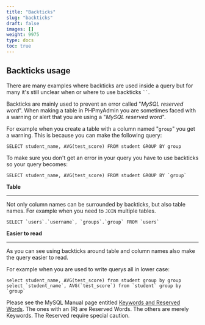 ```yaml
---
title: "Backticks"
slug: "backticks"
draft: false
images: []
weight: 9975
type: docs
toc: true
---
```


## Backticks usage
There are many examples where backticks are used inside a query but for many it's still unclear when or where to use backticks ``` `` ```.

Backticks are mainly used to prevent an error called "*MySQL reserved word*". When making a table in PHPmyAdmin you are sometimes faced with a warning or alert that you are using a "*MySQL reserved word*". 

For example when you create a table with a column named "`group`" you get a warning. This is because you can make the following query: 

    SELECT student_name, AVG(test_score) FROM student GROUP BY group

To make sure you don't get an error in your query you have to use backticks so your query becomes:

    SELECT student_name, AVG(test_score) FROM student GROUP BY `group`

**Table** 
*** 
Not only column names can be surrounded by backticks, but also table names. For example when you need to `JOIN` multiple tables.

    SELECT `users`.`username`, `groups`.`group` FROM `users`

**Easier to read**
***
As you can see using backticks around table and column names also make the query easier to read.

For example when you are used to write querys all in lower case:

    select student_name, AVG(test_score) from student group by group
    select `student_name`, AVG(`test_score`) from `student` group by `group`

Please see the MySQL Manual page entitled [Keywords and Reserved Words][1]. The ones with an (R) are Reserved Words. The others are merely Keywords. The Reserved require special caution.

[1]: https://dev.mysql.com/doc/refman/5.5/en/keywords.html

